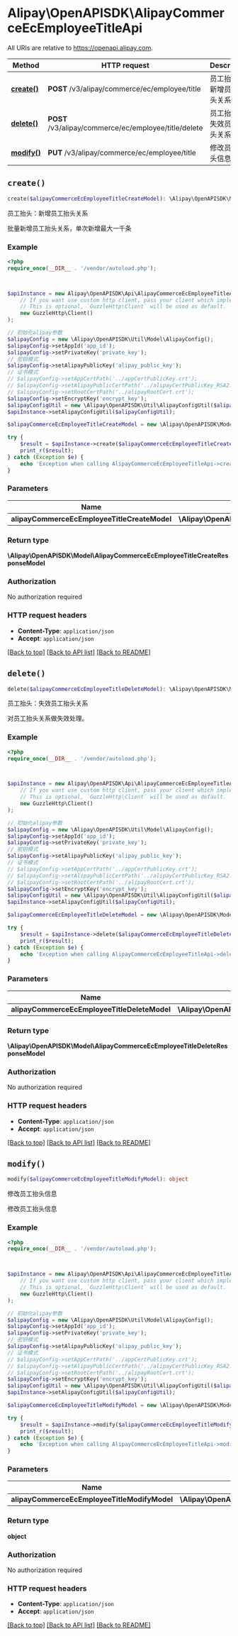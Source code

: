 # Alipay\OpenAPISDK\AlipayCommerceEcEmployeeTitleApi

All URIs are relative to https://openapi.alipay.com.

Method | HTTP request | Description
------------- | ------------- | -------------
[**create()**](AlipayCommerceEcEmployeeTitleApi.md#create) | **POST** /v3/alipay/commerce/ec/employee/title | 员工抬头：新增员工抬头关系
[**delete()**](AlipayCommerceEcEmployeeTitleApi.md#delete) | **POST** /v3/alipay/commerce/ec/employee/title/delete | 员工抬头：失效员工抬头关系
[**modify()**](AlipayCommerceEcEmployeeTitleApi.md#modify) | **PUT** /v3/alipay/commerce/ec/employee/title | 修改员工抬头信息


## `create()`

```php
create($alipayCommerceEcEmployeeTitleCreateModel): \Alipay\OpenAPISDK\Model\AlipayCommerceEcEmployeeTitleCreateResponseModel
```

员工抬头：新增员工抬头关系

批量新增员工抬头关系，单次新增最大一千条

### Example

```php
<?php
require_once(__DIR__ . '/vendor/autoload.php');



$apiInstance = new Alipay\OpenAPISDK\Api\AlipayCommerceEcEmployeeTitleApi(
    // If you want use custom http client, pass your client which implements `GuzzleHttp\ClientInterface`.
    // This is optional, `GuzzleHttp\Client` will be used as default.
    new GuzzleHttp\Client()
);

// 初始化alipay参数
$alipayConfig = new \Alipay\OpenAPISDK\Util\Model\AlipayConfig();
$alipayConfig->setAppId('app_id');
$alipayConfig->setPrivateKey('private_key');
// 密钥模式
$alipayConfig->setAlipayPublicKey('alipay_public_key');
// 证书模式
// $alipayConfig->setAppCertPath('../appCertPublicKey.crt');
// $alipayConfig->setAlipayPublicCertPath('../alipayCertPublicKey_RSA2.crt');
// $alipayConfig->setRootCertPath('../alipayRootCert.crt');
$alipayConfig->setEncryptKey('encrypt_key');
$alipayConfigUtil = new \Alipay\OpenAPISDK\Util\AlipayConfigUtil($alipayConfig);
$apiInstance->setAlipayConfigUtil($alipayConfigUtil);

$alipayCommerceEcEmployeeTitleCreateModel = new \Alipay\OpenAPISDK\Model\AlipayCommerceEcEmployeeTitleCreateModel(); // \Alipay\OpenAPISDK\Model\AlipayCommerceEcEmployeeTitleCreateModel

try {
    $result = $apiInstance->create($alipayCommerceEcEmployeeTitleCreateModel);
    print_r($result);
} catch (Exception $e) {
    echo 'Exception when calling AlipayCommerceEcEmployeeTitleApi->create: ', $e->getMessage(), PHP_EOL;
}
```

### Parameters

Name | Type | Description  | Notes
------------- | ------------- | ------------- | -------------
 **alipayCommerceEcEmployeeTitleCreateModel** | **\Alipay\OpenAPISDK\Model\AlipayCommerceEcEmployeeTitleCreateModel**|  | [optional]

### Return type

**\Alipay\OpenAPISDK\Model\AlipayCommerceEcEmployeeTitleCreateResponseModel**

### Authorization

No authorization required

### HTTP request headers

- **Content-Type**: `application/json`
- **Accept**: `application/json`

[[Back to top]](#) [[Back to API list]](../../README.md#api-endpoints)
[[Back to README]](../../README.md)

## `delete()`

```php
delete($alipayCommerceEcEmployeeTitleDeleteModel): \Alipay\OpenAPISDK\Model\AlipayCommerceEcEmployeeTitleDeleteResponseModel
```

员工抬头：失效员工抬头关系

对员工抬头关系做失效处理。

### Example

```php
<?php
require_once(__DIR__ . '/vendor/autoload.php');



$apiInstance = new Alipay\OpenAPISDK\Api\AlipayCommerceEcEmployeeTitleApi(
    // If you want use custom http client, pass your client which implements `GuzzleHttp\ClientInterface`.
    // This is optional, `GuzzleHttp\Client` will be used as default.
    new GuzzleHttp\Client()
);

// 初始化alipay参数
$alipayConfig = new \Alipay\OpenAPISDK\Util\Model\AlipayConfig();
$alipayConfig->setAppId('app_id');
$alipayConfig->setPrivateKey('private_key');
// 密钥模式
$alipayConfig->setAlipayPublicKey('alipay_public_key');
// 证书模式
// $alipayConfig->setAppCertPath('../appCertPublicKey.crt');
// $alipayConfig->setAlipayPublicCertPath('../alipayCertPublicKey_RSA2.crt');
// $alipayConfig->setRootCertPath('../alipayRootCert.crt');
$alipayConfig->setEncryptKey('encrypt_key');
$alipayConfigUtil = new \Alipay\OpenAPISDK\Util\AlipayConfigUtil($alipayConfig);
$apiInstance->setAlipayConfigUtil($alipayConfigUtil);

$alipayCommerceEcEmployeeTitleDeleteModel = new \Alipay\OpenAPISDK\Model\AlipayCommerceEcEmployeeTitleDeleteModel(); // \Alipay\OpenAPISDK\Model\AlipayCommerceEcEmployeeTitleDeleteModel

try {
    $result = $apiInstance->delete($alipayCommerceEcEmployeeTitleDeleteModel);
    print_r($result);
} catch (Exception $e) {
    echo 'Exception when calling AlipayCommerceEcEmployeeTitleApi->delete: ', $e->getMessage(), PHP_EOL;
}
```

### Parameters

Name | Type | Description  | Notes
------------- | ------------- | ------------- | -------------
 **alipayCommerceEcEmployeeTitleDeleteModel** | **\Alipay\OpenAPISDK\Model\AlipayCommerceEcEmployeeTitleDeleteModel**|  | [optional]

### Return type

**\Alipay\OpenAPISDK\Model\AlipayCommerceEcEmployeeTitleDeleteResponseModel**

### Authorization

No authorization required

### HTTP request headers

- **Content-Type**: `application/json`
- **Accept**: `application/json`

[[Back to top]](#) [[Back to API list]](../../README.md#api-endpoints)
[[Back to README]](../../README.md)

## `modify()`

```php
modify($alipayCommerceEcEmployeeTitleModifyModel): object
```

修改员工抬头信息

修改员工抬头信息

### Example

```php
<?php
require_once(__DIR__ . '/vendor/autoload.php');



$apiInstance = new Alipay\OpenAPISDK\Api\AlipayCommerceEcEmployeeTitleApi(
    // If you want use custom http client, pass your client which implements `GuzzleHttp\ClientInterface`.
    // This is optional, `GuzzleHttp\Client` will be used as default.
    new GuzzleHttp\Client()
);

// 初始化alipay参数
$alipayConfig = new \Alipay\OpenAPISDK\Util\Model\AlipayConfig();
$alipayConfig->setAppId('app_id');
$alipayConfig->setPrivateKey('private_key');
// 密钥模式
$alipayConfig->setAlipayPublicKey('alipay_public_key');
// 证书模式
// $alipayConfig->setAppCertPath('../appCertPublicKey.crt');
// $alipayConfig->setAlipayPublicCertPath('../alipayCertPublicKey_RSA2.crt');
// $alipayConfig->setRootCertPath('../alipayRootCert.crt');
$alipayConfig->setEncryptKey('encrypt_key');
$alipayConfigUtil = new \Alipay\OpenAPISDK\Util\AlipayConfigUtil($alipayConfig);
$apiInstance->setAlipayConfigUtil($alipayConfigUtil);

$alipayCommerceEcEmployeeTitleModifyModel = new \Alipay\OpenAPISDK\Model\AlipayCommerceEcEmployeeTitleModifyModel(); // \Alipay\OpenAPISDK\Model\AlipayCommerceEcEmployeeTitleModifyModel

try {
    $result = $apiInstance->modify($alipayCommerceEcEmployeeTitleModifyModel);
    print_r($result);
} catch (Exception $e) {
    echo 'Exception when calling AlipayCommerceEcEmployeeTitleApi->modify: ', $e->getMessage(), PHP_EOL;
}
```

### Parameters

Name | Type | Description  | Notes
------------- | ------------- | ------------- | -------------
 **alipayCommerceEcEmployeeTitleModifyModel** | **\Alipay\OpenAPISDK\Model\AlipayCommerceEcEmployeeTitleModifyModel**|  | [optional]

### Return type

**object**

### Authorization

No authorization required

### HTTP request headers

- **Content-Type**: `application/json`
- **Accept**: `application/json`

[[Back to top]](#) [[Back to API list]](../../README.md#api-endpoints)
[[Back to README]](../../README.md)
